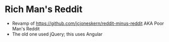 # Rich Man's Reddit

* Revamp of https://github.com/jcjoneskern/reddit-minus-reddit AKA Poor Man's Reddit
* The old one used jQuery; this uses Angular
